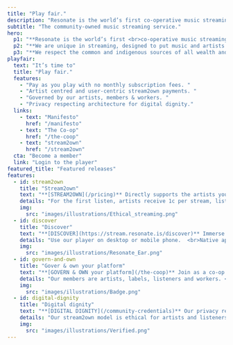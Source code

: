 ```yaml
---
title: "Play fair."
description: "Resonate is the world’s first co-operative music streaming service — a multi-stakeholder platform co-operative, democratically governed by its members: artists, listeners and workers."
subtitle: "The community-owned music streaming service."
hero:
  p1: "**Resonate is the world’s first <br>co-operative music streaming service** <br>— a multi-stakeholder platform co-operative, democratically governed by its members: artists, listeners and workers."
  p2: "**We are unique in streaming, designed to put music and artists first, with a community committed to building the social power of music.** As stewards of creativity, we are providing a vital corner-stone of the new music eco-system based on fairness, transparency, dignity, agency and community."
  p3: "**We respect the common and indigenous sources of all wealth and culture**, building with communities in solidarity to resist and repair from the social and ecological effects of capital accumulation and colonialism."
playfair:
  text: "It’s time to"
  title: "Play fair."
  features: 
    - "Pay as you play with no monthly subscription fees. "
    - "Artist centred and user-centric stream2own payments. "
    - "Governed by our artists, members & workers. "
    - "Privacy respecting architecture for digital dignity."
  links: 
    - text: "Manifesto"
      href: "/manifesto"
    - text: "The Co-op"
      href: "/the-coop"
    - text: "stream2own"
      href: "/stream2own"
  cta: "Become a member"
  link: "Login to the player"
featured_title: "Featured releases"
features:
  - id: stream2own
    title: "Stream2own"
    text: "**[STREAM2OWN](/pricing)** Directly supports the artists you love and listen to with our user-centric payment model. Stream2own pays artists more each time you listen, 5× higher than corporate platforms."
    details: "For the first listen, artists receive 1c per stream, listeners pay 0.2c per stream, because the community supports discovery of new music and artists. After 9 plays, the listener owns the track and the artist receives the full cost of a track sale."
    img:
      src: "images/illustrations/Ethical_streaming.png"
  - id: discover
    title: "Discover"
    text: "**[DISCOVER](https://stream.resonate.is/discover)** Immerse yourself in new sounds and genres from artists and labels all over the world. Our shuffle everything function and playlists open up a world of music."
    details: "Use our player on desktop or mobile phone.  <br>Native apps are coming soon."
    img:
      src: "images/illustrations/Resonate_Ear.png"
  - id: govern-and-own
    title: "Gover & own your platform"
    text: "**[GOVERN & OWN your platform](/the-coop)** Join as a co-op member to have a real say in the future of digital audio. Be a part of an active co-operative community; govern the decisions and development, share in the profits, build a fairer future."
    details: "Our members are artists, labels, listeners and workers. <br>One member, one share, one vote."
    img:
      src: "images/illustrations/Badge.png"
  - id: digital-dignity
    title: "Digital dignity"
    text: "**[DIGITAL DIGNITY](/community-credentials)** Our privacy respecting architecture is built to safeguard the digital dignity of our human users. Reject data harvesting big tech and AI tools tracking your network. Be part of a community of music lovers, building the genuine social power of music."
    details: "Our stream2own model is ethical for artists and listeners. We are working on a new net privacy protocol called [Community Credentials](/community-credentials)."
    img:
      src: "images/illustrations/Verified.png"
---
```

